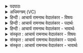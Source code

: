 <details><summary>पदपाठः</summary>

आ꣢। नः꣣। भज। परमे꣡षु꣢। आ। वाजे꣡षु꣢꣯। म꣣ध्यमे꣡षु꣢। शि꣡क्ष꣢꣯। व꣡स्वः꣢꣯। अ꣡न्त꣢꣯मस्य। १४९९।
</details>

<details><summary>अधिमन्त्रम् (VC)</summary>

- अग्निः
- शुनःशेप आजीगर्तिः
- गायत्री
- षड्जः
</details>

<details><summary>हिन्दी : आचार्य रामनाथ वेदालंकार - विषयः</summary>

आगे जगदीश्वर और आचार्य से प्रार्थना करते हैं।
</details>

<details><summary>हिन्दी : आचार्य रामनाथ वेदालंकार - पदार्थः</summary>

पदार्थान्वयभाषाः -  हे अग्ने ! हे विद्वन् परमात्मन् वा आचार्य ! आप (परमेषु) परा-विद्या से उत्पन्न होनेवाले उच्च (वाजेषु) विज्ञानों में (नः आ भज) हमें भागी बनाओ, (मध्यमेषु) अपरा विद्या से उत्पन्न होनेवाले मध्यम (वाजेषु) विज्ञानों में (आ भज) भागी बनाओ और (अन्तमस्य) आपके समीप विद्यमान (वस्वः) सकल ऐश्वर्य का भी (शिक्ष) दान करो ॥३॥
</details>

<details><summary>हिन्दी : आचार्य रामनाथ वेदालंकार - भावार्थः</summary>

भावार्थभाषाः -  परमेश्वर की कृपा से तथा योग्य गुरुओं की शिक्षा से सब लोग ‘परा विद्या वह है,जिससे उस अविनश्वर परब्रह्म की प्राप्ति होती है (मु० २।५)’ इस लक्षणवाली परा विद्या को,‘अपरा विद्या है ऋग्वेद,यजुर्वेद,सामवेद,अथर्ववेद,शिक्षा,कल्प,व्याकरण,निरुक्त छन्द,ज्योतिष (मु० २।५)’ इस लक्षणवाली अपरा विद्या को और सकल चाँदी,सोना,मणि,मोती आदि धन को प्राप्त करें ॥३॥
</details>

<details><summary>संस्कृत : आचार्य रामनाथ वेदालंकार - विषयः</summary>

अथ जगदीश्वर आचार्यश्च प्रार्थ्यते।
</details>

<details><summary>संस्कृत : आचार्य रामनाथ वेदालंकार - पदार्थः</summary>

पदार्थान्वयभाषाः -  हे अग्ने ! हे विद्वन् परमात्मन् आचार्य वा ! त्वम् (परमेषु) पराविद्याजन्येषु उच्चेषु (वाजेषु) विज्ञानेषु (नः आ भज) अस्मान् भागिनः कुरु, (मध्यमेषु) अपराविद्याजन्येषु मध्यमेषु (वाजेषु) विज्ञानेषु (आभज) भागिनः कुरु। किञ्च (अन्तमस्य) त्वदन्तिके विद्यमानस्य (वस्वः) सकलस्य ऐश्वर्यस्यापि (शिक्ष) प्रदानं कुरु।[शिक्षतिर्दानकर्मा। निघं० ३।२०]॥३॥२
</details>

<details><summary>संस्कृत : आचार्य रामनाथ वेदालंकार - भावार्थः</summary>

भावार्थभाषाः -  परमेश्वरस्य कृपया योग्यैर्गुरुभिः शिक्षणेन च सर्वे जनाः ‘अथ परा यया तदक्षरमधिगम्यते’ (मु० २।५) इत्याख्यां पराविद्यां,‘तत्रापरा ऋग्वेदो यजुर्वेदः सामवेदोऽथर्ववेदः शिक्षा कल्पो व्याकरणं निरुक्तं छन्दो ज्योतिषमिति (मु० २।५)’ इत्याख्यामपराविद्यां च,सकलं रजतहिरण्यमणिमुक्तादिरूपं धनं च विन्देयुः ॥३॥
</details>